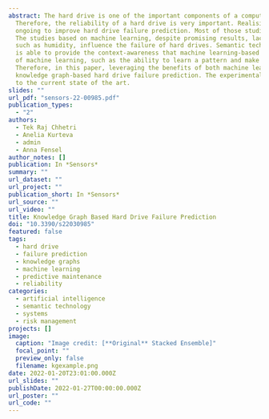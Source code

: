 ```yaml
---
abstract: The hard drive is one of the important components of a computing system, and its failure can lead to both system failure and data loss.
  Therefore, the reliability of a hard drive is very important. Realising this importance, a number of studies have been conducted and many are still 
  ongoing to improve hard drive failure prediction. Most of those studies rely solely on machine learning, and a few others on semantic technology. 
  The studies based on machine learning, despite promising results, lack context-awareness such as how failures are related or what other factors, 
  such as humidity, influence the failure of hard drives. Semantic technology, on the other hand, by means of ontologies and knowledge graphs (KGs), 
  is able to provide the context-awareness that machine learning-based studies lack. However, the studies based on semantic technology lack the advantages
  of machine learning, such as the ability to learn a pattern and make predictions based on learned patterns. 
  Therefore, in this paper, leveraging the benefits of both machine learning (ML) and semantic technology, we present our study, 
  knowledge graph-based hard drive failure prediction. The experimental results demonstrate that our proposed method achieves higher accuracy in comparison
  to the current state of the art.
slides: ""
url_pdf: "sensors-22-00985.pdf"
publication_types:
  - "2"
authors:
  - Tek Raj Chhetri
  - Anelia Kurteva
  - admin
  - Anna Fensel
author_notes: []
publication: In *Sensors*
summary: ""
url_dataset: ""
url_project: ""
publication_short: In *Sensors*
url_source: ""
url_video: ""
title: Knowledge Graph Based Hard Drive Failure Prediction
doi: "10.3390/s22030985"
featured: false
tags:
  - hard drive
  - failure prediction
  - knowledge graphs
  - machine learning
  - predictive maintenance
  - reliability
categories:
  - artificial intelligence
  - semantic technology
  - systems
  - risk management
projects: []
image:
  caption: "Image credit: [**Original** Stacked Ensemble]"
  focal_point: ""
  preview_only: false
  filename: kgexample.png
date: 2022-01-20T23:01:00.000Z
url_slides: ""
publishDate: 2022-01-27T00:00:00.000Z
url_poster: ""
url_code: ""
---
```


<!-- [{{% callout note %}} Click the *Cite* button above to demo the feature to enable visitors to import publication metadata into their reference management software. {{% /callout %}}]: <>

[{{% callout note %}}Create your slides in Markdown - click the *Slides* button to check out the example.{{% /callout %}}]: <>

[Supplementary notes can be added here, including [code, math, and images](https://wowchemy.com/docs/writing-markdown-latex/)]﻿: <> -->
